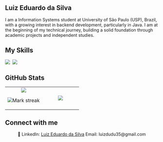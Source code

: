 ## Luiz Eduardo da Silva

I am a Information Systems student at University of São Paulo (USP), Brazil, with a growing interest in backend development, particularly in Java. I am at the beginning of my technical journey, building a solid foundation through academic projects and independent studies.

## My Skills

<img src="https://img.shields.io/badge/C-00599C?logo=c&logoColor=white"> 
<img src="https://img.shields.io/badge/Java-%23ED8B00.svg?logo=openjdk&logoColor=white"> 

## GitHub Stats

<table><tbody><tr border="none"><td width="50%" align="center">
<img align="middle" src="https://readme-stats-fork-mauve.vercel.app/api/?username=EduardoXDuardo&theme=dark&show_icons=true&count_private=true">

<img alt="Mark streak" src="https://github-readme-streak-stats-five-roan.vercel.app?user=EduardoXDuardo&theme=dark"></td><td width="50%" align="center">
<img align="middle" src="https://readme-stats-fork-mauve.vercel.app/api/top-langs/?username=EduardoXDuardo&theme=dark&hide_border=false&no-bg=true&no-frame=true&langs_count=6"></td></tr></tbody></table>

## Connect with me

<p align="center">🔗 LinkedIn: <a href="https://www.linkedin.com/in/luizeduardodasilva/" target="_blank">Luiz Eduardo da Silva</a> Email: luizdudu35@gmail.com</p>
